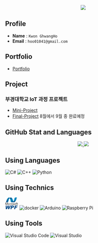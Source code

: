 <!-- ## Hi there 👋 -->

<!--
**GhwangHo-Kwon/GhwangHo-Kwon** is a ✨ _special_ ✨ repository because its `README.md` (this file) appears on your GitHub profile.

Here are some ideas to get you started:

- 🔭 I’m currently working on ...
- 🌱 I’m currently learning ...
- 👯 I’m looking to collaborate on ...
- 🤔 I’m looking for help with ...
- 💬 Ask me about ...
- 📫 How to reach me: ...
- 😄 Pronouns: ...
- ⚡ Fun fact: ...
-->

<p align='center'>
  <a href="https://github.com/GhwangHo-Kwon">
    <img src="https://capsule-render.vercel.app/api?type=blur&height=400&color=gradient&text=KWON's%20Dev%20Repo&fontSize=60&fontAlignY=40&desc=Python,%20C＋＋,%20CSharp&descAlignY=60&descSize=30&fontColor=000000&reversal=true&animation=fadeIn"/>
  </a>
</p>

## Profile
- **Name** : `Kwon GhwangHo`
- **Email** : `hoo01041@gmail.com`

## Portfolio
- [Portfolio](https://devgwangho.my.canva.site/portfolio)

## Project

### 부경대학교 IoT 과정 프로젝트

- [Mini-Project](https://github.com/GhwangHo-Kwon/iot-miniproject-2025)
- [Final-Project](https://github.com/DarkCircle-Final) 8월에서 9월 중 완료예정

## GitHub Stat and Languages

<p align='center'>
  <a href="https://github.com/GhwangHo-Kwon">
    <img src="https://github-readme-stats.vercel.app/api?username=GhwangHo-Kwon&theme=midnight-purple&show_icons=true"/>
    <img src="https://github-readme-stats.vercel.app/api/top-langs/?username=GhwangHo-Kwon&theme=midnight-purple&layout=compact"/>
  </a>
</p>

## Using Languages
<p align='left'>
    <img height="40" src="https://img.icons8.com/?size=100&id=Fycm8TUhWmFU&format=png&color=000000" title="C#">
    <img height="40" src="https://img.icons8.com/?size=100&id=55199&format=png&color=000000" title="C++">
    <img height="40" src="https://img.icons8.com/?size=100&id=l75OEUJkPAk4&format=png&color=000000" title="Python">
</p>

## Using Technics
<p align='left'>
  <img height="40" src="https://raw.githubusercontent.com/hugoMGSung/hugoMGSung/main/images/wpf.png" title="WPF">
  <img width="40" height="40" src="https://img.icons8.com/fluency/48/docker.png" alt="docker" title="Docker">
  <img height="40" src="https://img.icons8.com/?size=100&id=Of4lZV2lwBQI&format=png&color=000000" title="Arduino">
  <img height="40" src="https://img.icons8.com/?size=100&id=13443&format=png&color=000000" title="Raspberry Pi">
</p>

## Using Tools
<p align='left'>
  <img height="40" src="https://img.icons8.com/?size=100&id=9OGIyU8hrxW5&format=png&color=000000" title="Visual Studio Code">
  <img height="40" src="https://img.icons8.com/?size=100&id=ezj3zaVtImPg&format=png&color=000000" title="Visual Studio">
</p>
